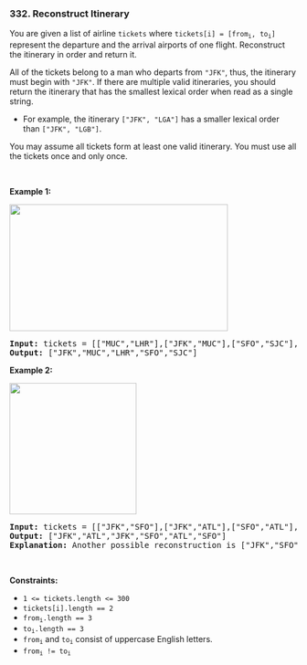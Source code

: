 <h3 align="left"> 332. Reconstruct Itinerary</h3>
<div><p>You are given a list of airline <code>tickets</code> where <code>tickets[i] = [from<sub>i</sub>, to<sub>i</sub>]</code> represent the departure and the arrival airports of one flight. Reconstruct the itinerary in order and return it.</p>

<p>All of the tickets belong to a man who departs from <code>"JFK"</code>, thus, the itinerary must begin with <code>"JFK"</code>. If there are multiple valid itineraries, you should return the itinerary that has the smallest lexical order when read as a single string.</p>

<ul>
	<li>For example, the itinerary <code>["JFK", "LGA"]</code> has a smaller lexical order than <code>["JFK", "LGB"]</code>.</li>
</ul>

<p>You may assume all tickets form at least one valid itinerary. You must use all the tickets once and only once.</p>

<p>&nbsp;</p>
<p><strong>Example 1:</strong></p>
<img alt="" src="https://assets.leetcode.com/uploads/2021/03/14/itinerary1-graph.jpg" style="width: 382px; height: 222px;">
<pre><strong>Input:</strong> tickets = [["MUC","LHR"],["JFK","MUC"],["SFO","SJC"],["LHR","SFO"]]
<strong>Output:</strong> ["JFK","MUC","LHR","SFO","SJC"]
</pre>

<p><strong>Example 2:</strong></p>
<img alt="" src="https://assets.leetcode.com/uploads/2021/03/14/itinerary2-graph.jpg" style="width: 222px; height: 230px;">
<pre><strong>Input:</strong> tickets = [["JFK","SFO"],["JFK","ATL"],["SFO","ATL"],["ATL","JFK"],["ATL","SFO"]]
<strong>Output:</strong> ["JFK","ATL","JFK","SFO","ATL","SFO"]
<strong>Explanation:</strong> Another possible reconstruction is ["JFK","SFO","ATL","JFK","ATL","SFO"] but it is larger in lexical order.
</pre>

<p>&nbsp;</p>
<p><strong>Constraints:</strong></p>

<ul>
	<li><code>1 &lt;= tickets.length &lt;= 300</code></li>
	<li><code>tickets[i].length == 2</code></li>
	<li><code>from<sub>i</sub>.length == 3</code></li>
	<li><code>to<sub>i</sub>.length == 3</code></li>
	<li><code>from<sub>i</sub></code> and <code>to<sub>i</sub></code> consist of uppercase English letters.</li>
	<li><code>from<sub>i</sub> != to<sub>i</sub></code></li>
</ul>
</div>